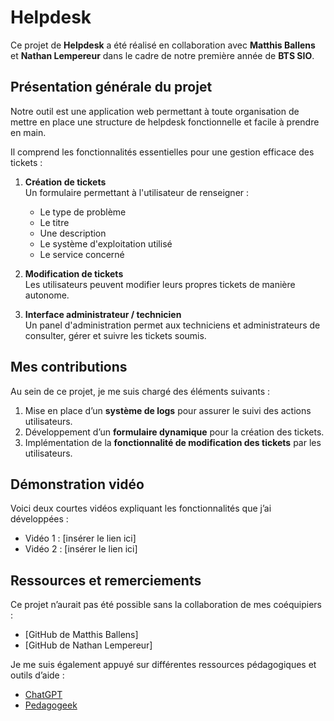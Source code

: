 # Helpdesk

Ce projet de **Helpdesk** a été réalisé en collaboration avec **Matthis Ballens** et **Nathan Lempereur** dans le cadre de notre première année de **BTS SIO**.

## Présentation générale du projet

Notre outil est une application web permettant à toute organisation de mettre en place une structure de helpdesk fonctionnelle et facile à prendre en main.

Il comprend les fonctionnalités essentielles pour une gestion efficace des tickets :

1. **Création de tickets**  
   Un formulaire permettant à l'utilisateur de renseigner :
   - Le type de problème  
   - Le titre  
   - Une description  
   - Le système d'exploitation utilisé  
   - Le service concerné  

2. **Modification de tickets**  
   Les utilisateurs peuvent modifier leurs propres tickets de manière autonome.

3. **Interface administrateur / technicien**  
   Un panel d'administration permet aux techniciens et administrateurs de consulter, gérer et suivre les tickets soumis.

## Mes contributions

Au sein de ce projet, je me suis chargé des éléments suivants :

1. Mise en place d’un **système de logs** pour assurer le suivi des actions utilisateurs.  
2. Développement d’un **formulaire dynamique** pour la création des tickets.  
3. Implémentation de la **fonctionnalité de modification des tickets** par les utilisateurs.

## Démonstration vidéo

Voici deux courtes vidéos expliquant les fonctionnalités que j’ai développées :

- Vidéo 1 : [insérer le lien ici]  
- Vidéo 2 : [insérer le lien ici]

## Ressources et remerciements

Ce projet n’aurait pas été possible sans la collaboration de mes coéquipiers :

- [GitHub de Matthis Ballens]  
- [GitHub de Nathan Lempereur]

Je me suis également appuyé sur différentes ressources pédagogiques et outils d’aide :

- [ChatGPT](https://chatgpt.com)  
- [Pedagogeek](https://pedagogeek.fr/public/)
